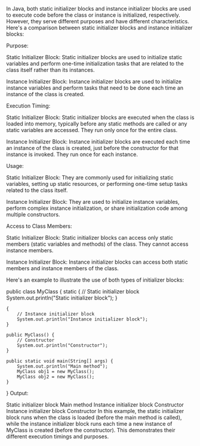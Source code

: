 In Java, both static initializer blocks and instance initializer blocks are used to execute code before the class or instance is initialized, respectively. However, they serve different purposes and have different characteristics. Here's a comparison between static initializer blocks and instance initializer blocks:

Purpose:

Static Initializer Block: Static initializer blocks are used to initialize static variables and perform one-time initialization tasks that are related to the class itself rather than its instances.

Instance Initializer Block: Instance initializer blocks are used to initialize instance variables and perform tasks that need to be done each time an instance of the class is created.

Execution Timing:

Static Initializer Block: Static initializer blocks are executed when the class is loaded into memory, typically before any static methods are called or any static variables are accessed. They run only once for the entire class.

Instance Initializer Block: Instance initializer blocks are executed each time an instance of the class is created, just before the constructor for that instance is invoked. They run once for each instance.

Usage:

Static Initializer Block: They are commonly used for initializing static variables, setting up static resources, or performing one-time setup tasks related to the class itself.

Instance Initializer Block: They are used to initialize instance variables, perform complex instance initialization, or share initialization code among multiple constructors.

Access to Class Members:

Static Initializer Block: Static initializer blocks can access only static members (static variables and methods) of the class. They cannot access instance members.

Instance Initializer Block: Instance initializer blocks can access both static members and instance members of the class.

Here's an example to illustrate the use of both types of initializer blocks:

public class MyClass {
    static {
        // Static initializer block
        System.out.println("Static initializer block");
    }

    {
        // Instance initializer block
        System.out.println("Instance initializer block");
    }

    public MyClass() {
        // Constructor
        System.out.println("Constructor");
    }

    public static void main(String[] args) {
        System.out.println("Main method");
        MyClass obj1 = new MyClass();
        MyClass obj2 = new MyClass();
    }
}
Output:

Static initializer block
Main method
Instance initializer block
Constructor
Instance initializer block
Constructor
In this example, the static initializer block runs when the class is loaded (before the main method is called), while the instance initializer block runs each time a new instance of MyClass is created (before the constructor). This demonstrates their different execution timings and purposes.
